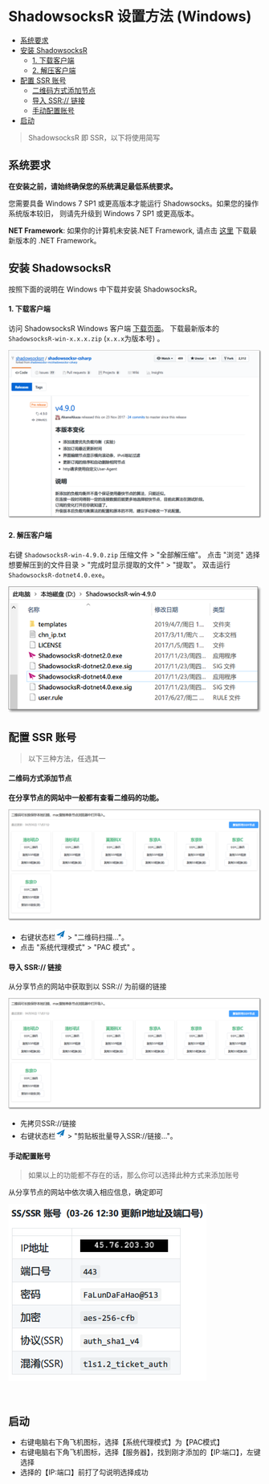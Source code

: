 # ShadowsocksR 设置方法 (Windows)

- [系统要求](#系统要求)
- [安装 ShadowsocksR](#安装-shadowsocksr)
	- [1. 下载客户端](#1-下载客户端)
	- [2. 解压客户端](#2-解压客户端)
- [配置 SSR 账号](#配置-ssr-账号)
	- [二维码方式添加节点](#二维码方式添加节点)
	- [导入 SSR:// 链接](#导入-ssr-链接)
	- [手动配置账号](#手动配置账号)
- [启动](#启动)


>  ShadowsocksR 即 SSR，以下将使用简写

## 系统要求

**在安装之前，请始终确保您的系统满足最低系统要求。**

您需要具备 Windows 7 SP1 或更高版本才能运行 Shadowsocks。如果您的操作系统版本较旧， 则请先升级到  Windows 7 SP1 或更高版本。

**NET Framework**: 如果你的计算机未安装.NET Framework, 请点击 [这里](https://dotnet.microsoft.com/download/dotnet-framework) 下载最新版本的 .NET Framework。

## 安装 ShadowsocksR

按照下面的说明在 Windows 中下载并安装 ShadowsocksR。

#### 1. 下载客户端

访问 ShadowsocksR Windows 客户端 [下载页面](https://github.com/shadowsocksrr/shadowsocksr-csharp/releases)。
下载最新版本的 `ShadowsocksR-win-x.x.x.zip`  (`x.x.x`为版本号) 。

![](./images/ssr/win-1.png)

#### 2. 解压客户端

右键 `ShadowsocksR-win-4.9.0.zip` 压缩文件 > "全部解压缩"。
点击 "浏览" 选择想要解压到的文件目录 > "完成时显示提取的文件" > "提取"。
双击运行 `ShadowsocksR-dotnet4.0.exe`。

![](./images/ssr/win-2.png)



## 配置 SSR 账号

> 以下三种方法，任选其一

#### 二维码方式添加节点

**在分享节点的网站中一般都有查看二维码的功能。**

![](./images/ssr/win-3.png)

- 右键状态栏![ss icon](./images/ssr/win-icon.png)  > "二维码扫描..."。
- 点击 "系统代理模式" > "PAC 模式" 。



#### 导入 SSR:// 链接

从分享节点的网站中获取到以 SSR:// 为前缀的链接

![](./images/ssr/win-4.png)

- 先拷贝SSR://链接
- 右键状态栏![ss icon](./images/ssr/win-icon.png)  > "剪贴板批量导入SSR://链接..."。



#### 手动配置账号

> 如果以上的功能都不存在的话，那么你可以选择此种方式来添加账号

从分享节点的网站中依次填入相应信息，确定即可

![](./images/ssr/win-5.png)  


<br/>

启动
----

- 右键电脑右下角飞机图标，选择【系统代理模式】为【PAC模式】
- 右键电脑右下角飞机图标，选择【服务器】，找到刚才添加的【IP:端口】，左键选择
- 选择的【IP:端口】前打了勾说明选择成功


